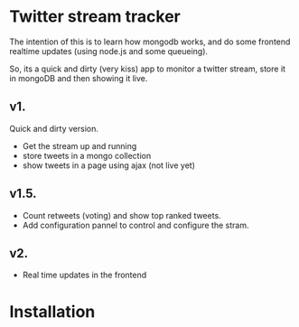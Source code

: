 Twitter stream tracker
======================

The intention of this is to learn how mongodb works, and do some frontend realtime updates (using node.js and some queueing).

So, its a quick and dirty (very kiss) app to monitor a twitter stream, store it in mongoDB and then showing it live.


v1.
---
Quick and dirty version.
  - Get the stream up and running
  - store tweets in a mongo collection
  - show tweets in a page using ajax (not live yet)

v1.5.
-----
  - Count retweets (voting) and show top ranked tweets.
  - Add configuration pannel to control and configure the stram.

v2.
---
  - Real time updates in the frontend


Installation
============